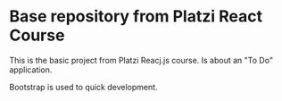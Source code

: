 # Base repository from Platzi React Course

This is the basic project from Platzi Reacj.js course. 
Is about an "To Do" application. 

Bootstrap is used to quick development.

